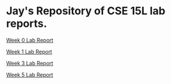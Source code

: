 # Jay's Repository of CSE 15L lab reports.

[Week 0 Lab Report](lab-report-1-week-0.html)

[Week 1 Lab Report](lab-report-1-week-1.html)

[Week 3 Lab Report](lab-report-1-week-3.html)

[Week 5 Lab Report](lab-report-3-week-5.html)